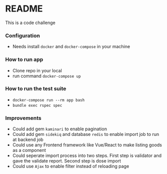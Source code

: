 # README

This is a code challenge

### Configuration
* Needs install `docker` and `docker-compose` in your machine

### How to run app
* Clone repo in your local
* run command `docker-compose up`

### How to run the test suite
* `docker-compose run --rm app bash`
* `bundle exec rspec spec`

### Improvements
* Could add gem `kaminari` to enable pagination
* Could add gem `sidekiq` and database `redis` to enable import job to run at backend job
* Could use any Frontend framework like Vue/React to make listing goods as a component
* Could seperate import process into two steps. First step is validator and gave the validate report. Second step is dose import
* Could use `Ajax` to enable filter instead of reloading page
